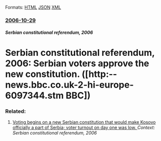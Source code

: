
Formats: [HTML](/news/2006/10/29/serbian-constitutional-referendum-2006-serbian-voters-approve-the-new-constitution-http-news-bbc-co-uk-2-hi-europe-6097344-stm-bbc.html)  [JSON](/news/2006/10/29/serbian-constitutional-referendum-2006-serbian-voters-approve-the-new-constitution-http-news-bbc-co-uk-2-hi-europe-6097344-stm-bbc.json)  [XML](/news/2006/10/29/serbian-constitutional-referendum-2006-serbian-voters-approve-the-new-constitution-http-news-bbc-co-uk-2-hi-europe-6097344-stm-bbc.xml)  

### [2006-10-29](/news/2006/10/29/index.md)

##### Serbian constitutional referendum, 2006
#  Serbian constitutional referendum, 2006: Serbian voters approve the new constitution. ([http:--news.bbc.co.uk-2-hi-europe-6097344.stm BBC])




### Related:

1. [ Voting begins on a new Serbian constitution that would make Kosovo officially a part of Serbia; voter turnout on day one was low. ](/news/2006/10/28/voting-begins-on-a-new-serbian-constitution-that-would-make-kosovo-officially-a-part-of-serbia-voter-turnout-on-day-one-was-low.md) _Context: Serbian constitutional referendum, 2006_
